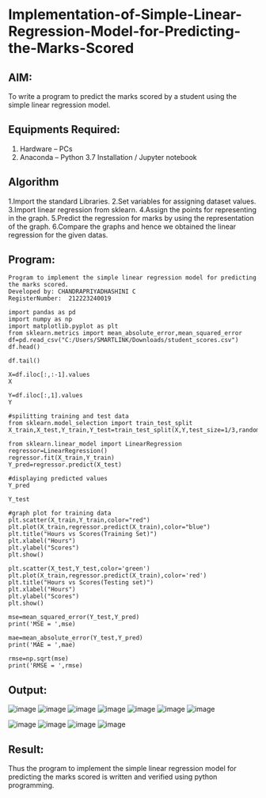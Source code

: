 # Implementation-of-Simple-Linear-Regression-Model-for-Predicting-the-Marks-Scored

## AIM:
To write a program to predict the marks scored by a student using the simple linear regression model.

## Equipments Required:
1. Hardware – PCs
2. Anaconda – Python 3.7 Installation / Jupyter notebook

## Algorithm
1.Import the standard Libraries.
2.Set variables for assigning dataset values. 
3.Import linear regression from sklearn.
4.Assign the points for representing in the graph.
5.Predict the regression for marks by using the representation of the graph.
6.Compare the graphs and hence we obtained the linear regression for the given datas. 

## Program:
```
Program to implement the simple linear regression model for predicting the marks scored.
Developed by: CHANDRAPRIYADHASHINI C
RegisterNumber:  212223240019

import pandas as pd
import numpy as np
import matplotlib.pyplot as plt
from sklearn.metrics import mean_absolute_error,mean_squared_error
df=pd.read_csv("C:/Users/SMARTLINK/Downloads/student_scores.csv")
df.head()

df.tail()

X=df.iloc[:,:-1].values
X

Y=df.iloc[:,1].values
Y

#spilitting training and test data
from sklearn.model_selection import train_test_split
X_train,X_test,Y_train,Y_test=train_test_split(X,Y,test_size=1/3,random_state=0)

from sklearn.linear_model import LinearRegression
regressor=LinearRegression()
regressor.fit(X_train,Y_train)
Y_pred=regressor.predict(X_test)

#displaying predicted values
Y_pred

Y_test

#graph plot for training data
plt.scatter(X_train,Y_train,color="red")
plt.plot(X_train,regressor.predict(X_train),color="blue")
plt.title("Hours vs Scores(Training Set)")
plt.xlabel("Hours")
plt.ylabel("Scores")
plt.show()

plt.scatter(X_test,Y_test,color='green')
plt.plot(X_train,regressor.predict(X_train),color='red')
plt.title("Hours vs Scores(Testing set)")
plt.xlabel("Hours")
plt.ylabel("Scores")
plt.show()

mse=mean_squared_error(Y_test,Y_pred)
print('MSE = ',mse)

mae=mean_absolute_error(Y_test,Y_pred)
print('MAE = ',mae)

rmse=np.sqrt(mse)
print('RMSE = ',rmse)
```

## Output:
![image](https://github.com/Bosevennila/Implementation-of-Simple-Linear-Regression-Model-for-Predicting-the-Marks-Scored/assets/144870486/36285a85-d8ab-48c6-b99c-2e85be00449f)
![image](https://github.com/Bosevennila/Implementation-of-Simple-Linear-Regression-Model-for-Predicting-the-Marks-Scored/assets/144870486/9b2188e6-5c7c-4e6c-8073-1572e29b4b66)
![image](https://github.com/Bosevennila/Implementation-of-Simple-Linear-Regression-Model-for-Predicting-the-Marks-Scored/assets/144870486/1c5979b2-2a1c-499f-b221-b96e855dc5b5)
![image](https://github.com/Bosevennila/Implementation-of-Simple-Linear-Regression-Model-for-Predicting-the-Marks-Scored/assets/144870486/b45251d9-c926-4a5f-a678-0bd7b3a167d6)
![image](https://github.com/Bosevennila/Implementation-of-Simple-Linear-Regression-Model-for-Predicting-the-Marks-Scored/assets/144870486/1f8edc88-78a3-4344-9ec2-6d65de8ed86e)
![image](https://github.com/Bosevennila/Implementation-of-Simple-Linear-Regression-Model-for-Predicting-the-Marks-Scored/assets/144870486/2e3ea699-ca7c-4e75-860a-85e861b9c105)
![image](https://github.com/Bosevennila/Implementation-of-Simple-Linear-Regression-Model-for-Predicting-the-Marks-Scored/assets/144870486/d671176c-0720-4940-8b29-d674d138f4d2)

![image](https://github.com/Bosevennila/Implementation-of-Simple-Linear-Regression-Model-for-Predicting-the-Marks-Scored/assets/144870486/99401d94-d4c9-4af5-9d23-09693845727d)
![image](https://github.com/Bosevennila/Implementation-of-Simple-Linear-Regression-Model-for-Predicting-the-Marks-Scored/assets/144870486/257dc75c-7ce1-450e-9c2e-19015d62d75a)
![image](https://github.com/Bosevennila/Implementation-of-Simple-Linear-Regression-Model-for-Predicting-the-Marks-Scored/assets/144870486/b2196900-59a0-41f6-b4d0-d6945a62482b)
![image](https://github.com/Bosevennila/Implementation-of-Simple-Linear-Regression-Model-for-Predicting-the-Marks-Scored/assets/144870486/c5efb592-e0c6-4102-949f-0f9cc953fdbf)


## Result:
Thus the program to implement the simple linear regression model for predicting the marks scored is written and verified using python programming.
